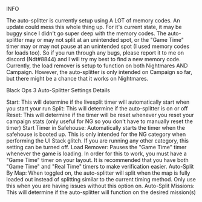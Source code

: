 INFO

The auto-splitter is currently setup using A LOT of memory codes. An update could mess this whole thing up. For it's current state, it may be buggy since I didn't
go super deep with the memory codes. The auto-splitter may or may not split at an unintended spot, or the "Game Time" timer may or may not pause at an unintended spot (I used memory
codes for loads too). So if you run through any bugs, please report it to me on discord (Ndt#8844) and I will try my best to find a new memory code. Currently, the load
remover is setup to function on both Nightmares AND Campaign. However, the auto-splitter is only intended on Campaign so far, but there might be a chance that it works
on Nightmares.

Black Ops 3 Auto-Splitter Settings Details

Start: This will determine if the livesplit timer will automatically start when you start your run
Split: This will determine if the auto-splitter is on or off
Reset: This will determine if the timer will be reset whenever you reset your campaign stats (only useful for NG so you don't have to manually reset the timer)
Start Timer in Safehouse: Automatically starts the timer when the safehouse is booted up. This is only intended for the NG category when performing the UI Stack glitch. If you are running any other category, this setting can be turned off.
Load Remover: Pauses the "Game Time" timer whenever the game is loading. In order for this to work, you must have a "Game Time" timer on your layout. It is recommended that you have both "Game Time" and "Real Time" timers to make verification easier.
Auto-Split By Map: When toggled on, the auto-splitter will split when the map is fully loaded out instead of splitting similar to the current timing method. Only use this when you are having issues without this option on.
Auto-Split Missions: This will determine if the auto-splitter will function on the desired mission(s)
